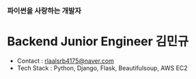 ### 파이썬을 사랑하는 개발자  
# Backend Junior Engineer 김민규
- Contact : rlaalsrb4175@naver.com
- Tech Stack : Python, Django, Flask, Beautifulsoup, AWS EC2

<!--
**Indian966/Indian966** is a ✨ _special_ ✨ repository because its `README.md` (this file) appears on your GitHub profile.

Here are some ideas to get you started:

- 🔭 I’m currently working on ...
- 🌱 I’m currently learning ...
- 👯 I’m looking to collaborate on ...
- 🤔 I’m looking for help with ...
- 💬 Ask me about ...
- 📫 How to reach me: ...
- 😄 Pronouns: ...
- ⚡ Fun fact: ...
-->
